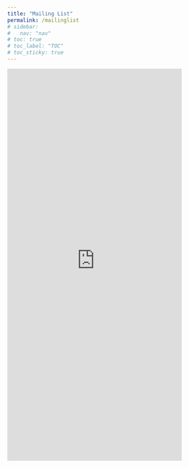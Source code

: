 ```yaml
---
title: "Mailing List"
permalink: /mailinglist
# sidebar:
#   nav: "nav"
# toc: true
# toc_label: "TOC"
# toc_sticky: true
---
```


<iframe src="https://docs.google.com/forms/d/e/1FAIpQLSep2wLWyYzyBt2tBxCjlhEzUmMfSu8iVRRT2Zs5C5GUf_F3gw/viewform?embedded=true" width="400" height="900" frameborder="0" marginheight="0" marginwidth="0">Loading…</iframe>

